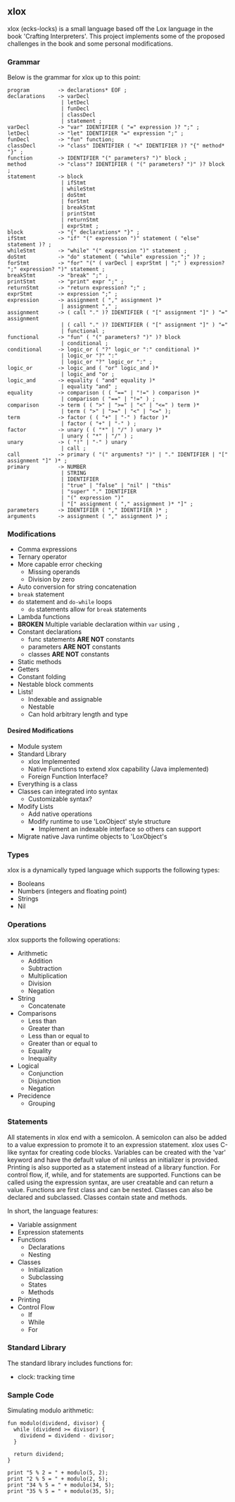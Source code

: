 ## xlox

xlox (ecks-locks) is a small language based off the Lox language in the book 'Crafting Interpreters'. This project implements some of the proposed challenges in the book and some personal modifications.

### Grammar

Below is the grammar for xlox up to this point:
```
program         -> declarations* EOF ;
declarations    -> varDecl
                 | letDecl
                 | funDecl
                 | classDecl
                 | statement ;
varDecl         -> "var" IDENTIFIER ( "=" expression )? ";" ;
letDecl         -> "let" IDENTIFIER "=" expression ";" ;
funDecl         -> "fun" function;
classDecl       -> "class" IDENTIFIER ( "<" IDENTIFIER )? "{" method* "}" ;
function        -> IDENTIFIER "(" parameters? ")" block ;
method          -> "class"? IDENTIFIER ( "(" parameters? ")" )? block ;
statement       -> block
                 | ifStmt
                 | whileStmt
                 | doStmt
                 | forStmt
                 | breakStmt
                 | printStmt
                 | returnStmt
                 | exprStmt ;
block           -> "{" declarations* "}" ;
ifStmt          -> "if" "(" expression ")" statement ( "else" statement )? ;
whileStmt       -> "while" "(" expression ")" statement ;
doStmt          -> "do" statement ( "while" expression ";" )? ;
forStmt         -> "for" "(" ( varDecl | exprStmt | ";" ) expression? ";" expression? ")" statement ;
breakStmt       -> "break" ";" ;
printStmt       -> "print" expr ";" ;
returnStmt      -> "return expression? ";" ;
exprStmt        -> expression ";" ;
expression      -> assignment ( "," assignment )*
                 | assignment "," ;
assignment      -> ( call "." )? IDENTIFIER ( "[" assignment "]" ) "=" assignment
                 | ( call "." )? IDENTIFIER ( "[" assignment "]" ) "="
                 | functional ;
functional      -> "fun" ( "(" parameters? ")" )? block
                 | conditional ;
conditional     -> logic_or ( "?" logic_or ":" conditional )* 
                 | logic_or "?" ":"
                 | logic_or "?" logic_or ":" ;
logic_or        -> logic_and ( "or" logic_and )*
                 | logic_and "or ;
logic_and       -> equality ( "and" equality )* 
                 | equality "and" ;
equality        -> comparison ( ( "==" | "!=" ) comparison )* 
                 | comparison ( "==" | "!=" ) ;
comparison      -> term ( ( ">" | ">=" | "<" | "<=" ) term )* 
                 | term ( ">" | ">=" | "<" | "<=" );
term            -> factor ( ( "+" | "-" ) factor )* 
                 | factor ( "+" | "-" ) ;
factor          -> unary ( ( "*" | "/" ) unary )* 
                 | unary ( "*" | "/" ) ;
unary           -> ( "!" | "-" ) unary 
                 | call ;
call            -> primary ( "(" arguments? ")" | "." IDENTIFIER | "[" assignment "]" )* ;   
primary         -> NUMBER
                 | STRING
                 | IDENTIFIER
                 | "true" | "false" | "nil" | "this"
                 | "super" "." IDENTIFIER
                 | "(" expression ")" 
                 | "[" assignment ( "," assignment )* "]" ;
parameters      -> IDENTIFIER ( "," IDENTIFIER )* ;
arguments       -> assignment ( "," assignment )* ;
```

### Modifications

- Comma expressions
- Ternary operator
- More capable error checking
  - Missing operands
  - Division by zero
- Auto conversion for string concatenation
- `break` statement
- `do` statement and `do-while` loops
  - `do` statements allow for `break` statements
- Lambda functions
- **BROKEN** Multiple variable declaration within `var` using `,`
- Constant declarations
  - func statements **ARE NOT** constants
  - parameters **ARE NOT** constants 
  - classes **ARE NOT** constants
- Static methods
- Getters
- Constant folding
- Nestable block comments
- Lists!
  - Indexable and assignable
  - Nestable
  - Can hold arbitrary length and type

#### Desired Modifications

- Module system
- Standard Library
  - xlox Implemented
  - Native Functions to extend xlox capability (Java implemented)
  - Foreign Function Interface?
- Everything is a class
- Classes can integrated into syntax
  - Customizable syntax?
- Modify Lists
  - Add native operations
  - Modify runtime to use 'LoxObject' style structure
    - Implement an indexable interface so others can support
- Migrate native Java runtime objects to 'LoxObject's

### Types

xlox is a dynamically typed language which supports the following types:
- Booleans
- Numbers (integers and floating point)
- Strings
- Nil

### Operations

xlox supports the following operations:
- Arithmetic
  - Addition
  - Subtraction
  - Multiplication
  - Division
  - Negation
- String
  - Concatenate
- Comparisons
  - Less than
  - Greater than
  - Less than or equal to
  - Greater than or equal to
  - Equality
  - Inequality
- Logical
  - Conjunction
  - Disjunction
  - Negation
- Precidence
  - Grouping

### Statements

All statements in xlox end with a semicolon. A semicolon can also be added to a value expression to promote it to an expression statement. xlox uses C-like syntax for creating code blocks. Variables can be created with the 'var' keyword and have the default value of nil unless an initializer is provided. Printing is also supported as a statement instead of a library function. For control flow, if, while, and for statements are supported. Functions can be called using the expression syntax, are user creatable and can return a value. Functions are first class and can be nested. Classes can also be declared and subclassed. Classes contain state and methods.

In short, the language features:
- Variable assignment
- Expression statements
- Functions
  - Declarations
  - Nesting
- Classes
  - Initialization
  - Subclassing
  - States
  - Methods
- Printing
- Control Flow
  - If
  - While
  - For

### Standard Library

The standard library includes functions for:
- clock: tracking time

### Sample Code

Simulating modulo arithmetic:
```
fun modulo(dividend, divisor) {
  while (dividend >= divisor) {
    dividend = dividend - divisor;
  }

  return dividend;
}

print "5 % 2 = " + modulo(5, 2);
print "2 % 5 = " + modulo(2, 5);
print "34 % 5 = " + modulo(34, 5);
print "35 % 5 = " + modulo(35, 5);

```


<!-- ## Getting Started

Welcome to the VS Code Java world. Here is a guideline to help you get started to write Java code in Visual Studio Code.

## Folder Structure

The workspace contains two folders by default, where:

- `src`: the folder to maintain sources
- `lib`: the folder to maintain dependencies

Meanwhile, the compiled output files will be generated in the `bin` folder by default.

> If you want to customize the folder structure, open `.vscode/settings.json` and update the related settings there.

## Dependency Management

The `JAVA PROJECTS` view allows you to manage your dependencies. More details can be found [here](https://github.com/microsoft/vscode-java-dependency#manage-dependencies). -->
